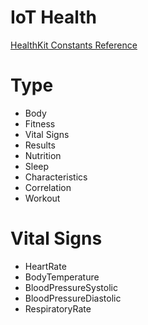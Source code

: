 IoT Health
=======

 [HealthKit Constants Reference](https://developer.apple.com/library/ios/documentation/HealthKit/Reference/HealthKit_Constants/#//apple_ref/doc/uid/TP40014710-CH2-DontLinkElementID_1]
)

Type
=======
- Body
- Fitness
- Vital Signs
- Results
- Nutrition
- Sleep
- Characteristics
- Correlation
- Workout

Vital Signs
=======
- HeartRate
- BodyTemperature
- BloodPressureSystolic
- BloodPressureDiastolic
- RespiratoryRate





